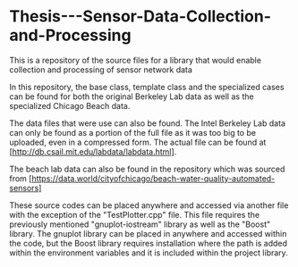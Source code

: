 # Thesis---Sensor-Data-Collection-and-Processing
This is a repository of the source files for a library that would enable collection and processing of sensor network data 

In this repository, the base class, template class and the specialized cases can be found for both the original Berkeley Lab data as well as the specialized Chicago Beach data. 

The data files that were use can also be found. The Intel Berkeley Lab data can only be found as a portion of the full file as it was too big to be uploaded, even in a compressed form. The actual file can be found at [http://db.csail.mit.edu/labdata/labdata.html]. 

The beach lab data can also be found in the repository which was sourced from [https://data.world/cityofchicago/beach-water-quality-automated-sensors]

These source codes can be placed anywhere and accessed via another file with the exception of the "TestPlotter.cpp" file. This file requires the previously mentioned "gnuplot-iostream" library as well as the "Boost" library. The gnuplot library can be placed in anywhere and accessed within the code, but the Boost library requires installation where the path is added within the environment variables and it is included within the project library.


